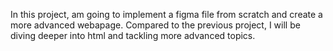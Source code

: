 In this project, am going to implement a figma file from scratch and create a more advanced webapage.
Compared to the previous project, I will be diving deeper into html and tackling more advanced topics.